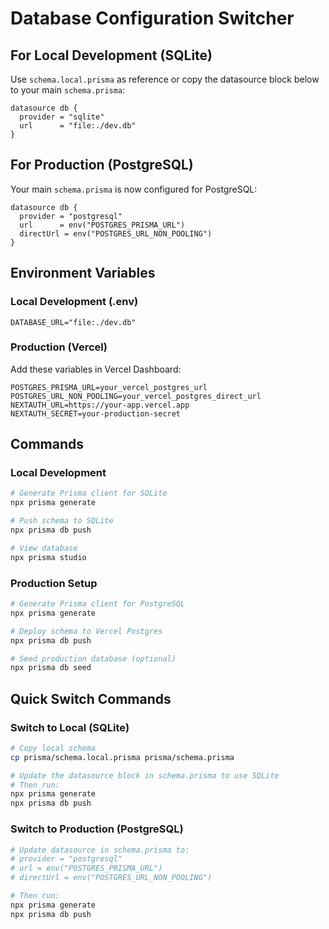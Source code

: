 # Database Configuration Switcher

## For Local Development (SQLite)
Use `schema.local.prisma` as reference or copy the datasource block below to your main `schema.prisma`:

```prisma
datasource db {
  provider = "sqlite"
  url      = "file:./dev.db"
}
```

## For Production (PostgreSQL)
Your main `schema.prisma` is now configured for PostgreSQL:

```prisma
datasource db {
  provider = "postgresql"
  url      = env("POSTGRES_PRISMA_URL")
  directUrl = env("POSTGRES_URL_NON_POOLING")
}
```

## Environment Variables

### Local Development (.env)
```
DATABASE_URL="file:./dev.db"
```

### Production (Vercel)
Add these variables in Vercel Dashboard:
```
POSTGRES_PRISMA_URL=your_vercel_postgres_url
POSTGRES_URL_NON_POOLING=your_vercel_postgres_direct_url
NEXTAUTH_URL=https://your-app.vercel.app
NEXTAUTH_SECRET=your-production-secret
```

## Commands

### Local Development
```bash
# Generate Prisma client for SQLite
npx prisma generate

# Push schema to SQLite
npx prisma db push

# View database
npx prisma studio
```

### Production Setup
```bash
# Generate Prisma client for PostgreSQL
npx prisma generate

# Deploy schema to Vercel Postgres
npx prisma db push

# Seed production database (optional)
npx prisma db seed
```

## Quick Switch Commands

### Switch to Local (SQLite)
```bash
# Copy local schema
cp prisma/schema.local.prisma prisma/schema.prisma

# Update the datasource block in schema.prisma to use SQLite
# Then run:
npx prisma generate
npx prisma db push
```

### Switch to Production (PostgreSQL)
```bash
# Update datasource in schema.prisma to:
# provider = "postgresql"
# url = env("POSTGRES_PRISMA_URL")
# directUrl = env("POSTGRES_URL_NON_POOLING")

# Then run:
npx prisma generate
npx prisma db push
```
